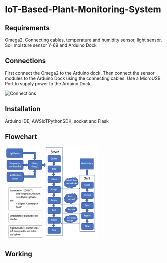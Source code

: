 # IoT-Based-Plant-Monitoring-System

## Requirements
Omega2, Connecting cables, temperature and humidity sensor, light sensor, Soil moisture sensor Y-69 and Arduino Dock

## Connections 
First connect the Omega2 to the Arduino dock. Then connect the sensor modules to the Arduino Dock using the connecting cables. Use a MicroUSB Port to supply power to the Arduino Dock.

<img src="Images/conn.png" alt="Connections" width=300 height=300>

## Installation
Arduino IDE, AWSIoTPythonSDK, socket and Flask

## Flowchart
<img src="Images/flow.png" alt="Flowchart" width=300 height=300>

## Working


